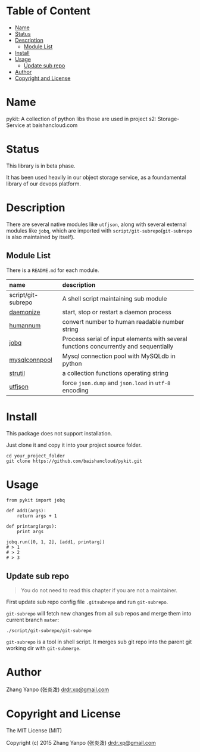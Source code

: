 <!-- START doctoc generated TOC please keep comment here to allow auto update -->
<!-- DON'T EDIT THIS SECTION, INSTEAD RE-RUN doctoc TO UPDATE -->
#   Table of Content

- [Name](#name)
- [Status](#status)
- [Description](#description)
  - [Module List](#module-list)
- [Install](#install)
- [Usage](#usage)
  - [Update sub repo](#update-sub-repo)
- [Author](#author)
- [Copyright and License](#copyright-and-license)

<!-- END doctoc generated TOC please keep comment here to allow auto update -->

#   Name

pykit:
A collection of python libs those are used in project s2: Storage-Service at
baishancloud.com

#   Status

This library is in beta phase.

It has been used heavily in our object storage service, as a foundamental
library of our devops platform.

#   Description

There are several native modules like `utfjson`,
along with several external modules like `jobq`, which are imported with
`script/git-subrepo`(`git-subrepo` is also maintained by itself).

##  Module List

There is a `README.md` for each module.

| name                           | description                                                                           |
| :--                            | :--                                                                                   |
| script/git-subrepo             | A shell script maintaining sub module                                                 |
| [daemonize](daemonize)         | start, stop or restart a daemon process                                               |
| [humannum](humannum)           | convert number to human readable number string                                        |
| [jobq](jobq)                   | Process serial of input elements with several functions concurrently and sequentially |
| [mysqlconnpool](mysqlconnpool) | Mysql connection pool with MySQLdb in python                                          |
| [strutil](strutil)             | a collection functions operating string                                               |
| [utfjson](utfjson)             | force `json.dump` and `json.load` in `utf-8` encoding                                 |

#   Install

This package does not support installation.

Just clone it and copy it into your project source folder.

```
cd your_project_folder
git clone https://github.com/baishancloud/pykit.git
```

#   Usage

```
from pykit import jobq

def add1(args):
    return args + 1

def printarg(args):
    print args

jobq.run([0, 1, 2], [add1, printarg])
# > 1
# > 2
# > 3
```

##  Update sub repo

>   You do not need to read this chapter if you are not a maintainer.

First update sub repo config file `.gitsubrepo`
and run `git-subrepo`.

`git-subrepo` will fetch new changes from all sub repos and merge them into
current branch `mater`:

```
./script/git-subrepo/git-subrepo
```

`git-subrepo` is a tool in shell script.
It merges sub git repo into the parent git working dir with `git-submerge`.

#   Author

Zhang Yanpo (张炎泼) <drdr.xp@gmail.com>

#   Copyright and License

The MIT License (MIT)

Copyright (c) 2015 Zhang Yanpo (张炎泼) <drdr.xp@gmail.com>
